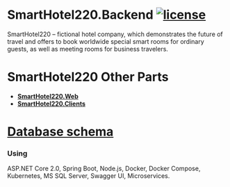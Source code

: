 [license-image]: https://img.shields.io/npm/l/normalize.css.svg?style=flat
[license-url]: LICENSE
# SmartHotel220.Backend [![license][license-image]][license-url]
SmartHotel220 – fictional hotel company, which demonstrates the future of travel and offers to book worldwide special smart rooms for ordinary guests, as well as meeting rooms for business travelers. 

# SmartHotel220 Other Parts
- **[SmartHotel220.Web](https://github.com/AlexeyBuryanov/SmartHotel220.Web)**
- **[SmartHotel220.Clients](https://github.com/AlexeyBuryanov/SmartHotel220.Clients)**

# [Database schema](https://drive.google.com/open?id=1YRIYZHDj3tWkw1xlOFuje_iaIX8Adb1k)

### Using
ASP.NET Core 2.0, Spring Boot, Node.js, Docker, Docker Compose, Kubernetes, MS SQL Server, Swagger UI, Microservices.
